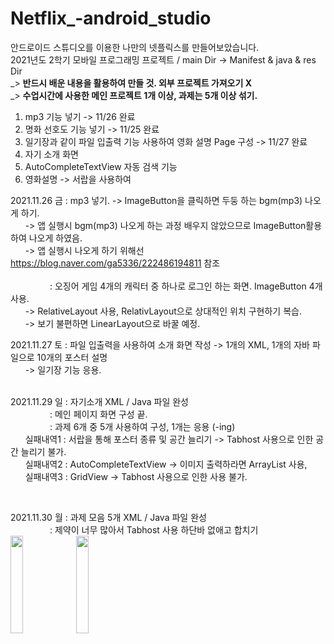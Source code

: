 # Netflix_-android_studio

안드로이드 스튜디오를 이용한 나만의 넷플릭스를 만들어보았습니다. <br>
2021년도 2학기 모바일 프로그래밍 프로젝트 / main Dir -> Manifest & java & res Dir <br>
_> <b> 반드시 배운 내용을 활용하여 만들 것. 외부 프로젝트 가져오기 X </b><br>
_> <b> 수업시간에 사용한 메인 프로젝트 1개 이상, 과제는 5개 이상 섞기. </b><br>

1. mp3 기능 넣기 -> 11/26 완료 <br>
2. 명화 선호도 기능 넣기 -> 11/25 완료 <br>
3. 일기장과 같이 파일 입출력 기능 사용하여 영화 설명 Page 구성 -> 11/27 완료 <br>
4. 자기 소개 화면 <br>
5. AutoCompleteTextView 자동 검색 기능 <br>
6. 영화설명 -> 서랍을 사용하여 

2021.11.26 금 : mp3 넣기. -> ImageButton을 클릭하면 두둥 하는 bgm(mp3) 나오게 하기.  <br>
&nbsp; &nbsp; &nbsp; -> 앱 실행시 bgm(mp3) 나오게 하는 과정 배우지 않았으므로 ImageButton활용하여 나오게 하였음. <br>
&nbsp; &nbsp; &nbsp; -> 앱 실행시 나오게 하기 위해선 https://blog.naver.com/ga5336/222486194811 참조 <br>
<br>
&nbsp; &nbsp; &nbsp; &nbsp; &nbsp; &nbsp; &nbsp; &nbsp; : 오징어 게임 4개의 캐릭터 중 하나로 로그인 하는 화면. ImageButton 4개 사용. <br>
&nbsp; &nbsp; &nbsp; -> RelativeLayout 사용, RelativLayout으로 상대적인 위치 구현하기 복습. <br>
&nbsp; &nbsp; &nbsp; -> 보기 불편하면 LinearLayout으로 바꿀 예정. <br>


2021.11.27 토 : 파일 입출력을 사용하여 소개 화면 작성 -> 1개의 XML, 1개의 자바 파일으로 10개의 포스터 설명 <br>
&nbsp; &nbsp; &nbsp; -> 일기장 기능 응용. <br>
<br>

2021.11.29 일 : 자기소개 XML / Java 파일 완성 <br>
&nbsp; &nbsp; &nbsp; &nbsp; &nbsp; &nbsp; &nbsp; &nbsp; : 메인 페이지 화면 구성 끝.  <br>
&nbsp; &nbsp; &nbsp; &nbsp; &nbsp; &nbsp; &nbsp; &nbsp; : 과제 6개 중 5개 사용하여 구성, 1개는 응용 (-ing)  <br>
&nbsp; &nbsp; &nbsp; 실패내역1 : 서랍을 통해 포스터 종류 및 공간 늘리기 -> Tabhost 사용으로 인한 공간 늘리기 불가. <br>
&nbsp; &nbsp; &nbsp; 실패내역2 : AutoCompleteTextView -> 이미지 출력하라면 ArrayList 사용, <br>
&nbsp; &nbsp; &nbsp; 실패내역3 : GridView -> Tabhost 사용으로 인한 사용 불가. <br>

<br>

2021.11.30 월 : 과제 모음 5개 XML / Java 파일 완성 <br>
&nbsp; &nbsp; &nbsp; &nbsp; &nbsp; &nbsp; &nbsp; &nbsp; : 제약이 너무 많아서 Tabhost 사용 하단바 없애고 합치기  <br>
<img width="20%" src="https://user-images.githubusercontent.com/38518648/143816131-94c90ca2-3ea4-4925-96a5-4f43c4a6f721.png"/>
<img width="20%" src="https://user-images.githubusercontent.com/38518648/143816247-62c7d234-702a-434f-8485-303f510ba816.png"/>




                  
            
